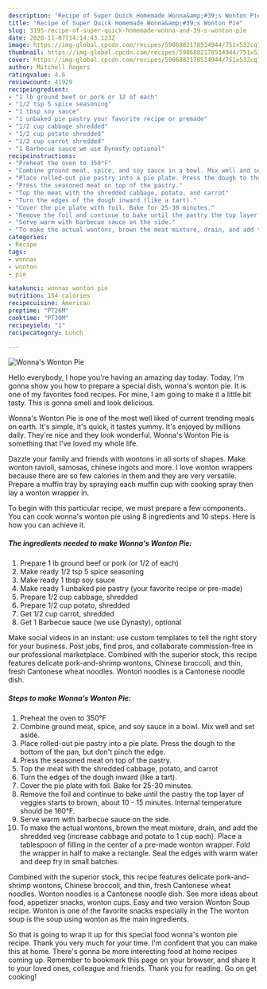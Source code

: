 ```yaml
---
description: "Recipe of Super Quick Homemade Wonna&amp;#39;s Wonton Pie"
title: "Recipe of Super Quick Homemade Wonna&amp;#39;s Wonton Pie"
slug: 3195-recipe-of-super-quick-homemade-wonna-and-39-s-wonton-pie
date: 2020-11-07T14:14:43.123Z
image: https://img-global.cpcdn.com/recipes/5986882178514944/751x532cq70/wonnas-wonton-pie-recipe-main-photo.jpg
thumbnail: https://img-global.cpcdn.com/recipes/5986882178514944/751x532cq70/wonnas-wonton-pie-recipe-main-photo.jpg
cover: https://img-global.cpcdn.com/recipes/5986882178514944/751x532cq70/wonnas-wonton-pie-recipe-main-photo.jpg
author: Mitchell Rogers
ratingvalue: 4.6
reviewcount: 41929
recipeingredient:
- "1 lb ground beef or pork or 12 of each"
- "1/2 tsp 5 spice seasoning"
- "1 tbsp soy sauce"
- "1 unbaked pie pastry your favorite recipe or premade"
- "1/2 cup cabbage shredded"
- "1/2 cup potato shredded"
- "1/2 cup carrot shredded"
- "1 Barbecue sauce we use Dynasty optional"
recipeinstructions:
- "Preheat the oven to 350°F"
- "Combine ground meat, spice, and soy sauce in a bowl. Mix well and set aside."
- "Place rolled-out pie pastry into a pie plate. Press the dough to the bottom of the pan, but don&#39;t pinch the edge."
- "Press the seasoned meat on top of the pastry."
- "Top the meat with the shredded cabbage, potato, and carrot"
- "Turn the edges of the dough inward (like a tart)."
- "Cover the pie plate with foil. Bake for 25-30 minutes."
- "Remove the foil and continue to bake until the pastry the top layer of veggies starts to brown, about 10 - 15 minutes. Internal temperature should be 160°F."
- "Serve warm with barbecue sauce on the side."
- "To make the actual wontons, brown the meat mixture, drain, and add the shredded veg (increase cabbage and potato to 1 cup each). Place a tablespoon of filling in the center of a pre-made wonton wrapper. Fold the wrapper in half to make a rectangle. Seal the edges with warm water and deep fry in small batches."
categories:
- Recipe
tags:
- wonnas
- wonton
- pie

katakunci: wonnas wonton pie 
nutrition: 154 calories
recipecuisine: American
preptime: "PT26M"
cooktime: "PT30M"
recipeyield: "1"
recipecategory: Lunch

---
```



![Wonna&#39;s Wonton Pie](https://img-global.cpcdn.com/recipes/5986882178514944/751x532cq70/wonnas-wonton-pie-recipe-main-photo.jpg)

Hello everybody, I hope you're having an amazing day today. Today, I'm gonna show you how to prepare a special dish, wonna&#39;s wonton pie. It is one of my favorites food recipes. For mine, I am going to make it a little bit tasty. This is gonna smell and look delicious.

Wonna&#39;s Wonton Pie is one of the most well liked of current trending meals on earth. It's simple, it's quick, it tastes yummy. It's enjoyed by millions daily. They're nice and they look wonderful. Wonna&#39;s Wonton Pie is something that I've loved my whole life.

Dazzle your family and friends with wontons in all sorts of shapes. Make wonton ravioli, samosas, chinese ingots and more. I love wonton wrappers because there are so few calories in them and they are very versatile. Prepare a muffin tray by spraying each muffin cup with cooking spray then lay a wonton wrapper in.


To begin with this particular recipe, we must prepare a few components. You can cook wonna&#39;s wonton pie using 8 ingredients and 10 steps. Here is how you can achieve it.

<!--inarticleads1-->

##### The ingredients needed to make Wonna&#39;s Wonton Pie:

1. Prepare 1 lb ground beef or pork (or 1/2 of each)
1. Make ready 1/2 tsp 5 spice seasoning
1. Make ready 1 tbsp soy sauce
1. Make ready 1 unbaked pie pastry (your favorite recipe or pre-made)
1. Prepare 1/2 cup cabbage, shredded
1. Prepare 1/2 cup potato, shredded
1. Get 1/2 cup carrot, shredded
1. Get 1 Barbecue sauce (we use Dynasty), optional


Make social videos in an instant: use custom templates to tell the right story for your business. Post jobs, find pros, and collaborate commission-free in our professional marketplace. Combined with the superior stock, this recipe features delicate pork-and-shrimp wontons, Chinese broccoli, and thin, fresh Cantonese wheat noodles. Wonton noodles is a Cantonese noodle dish. 

<!--inarticleads2-->

##### Steps to make Wonna&#39;s Wonton Pie:

1. Preheat the oven to 350°F
1. Combine ground meat, spice, and soy sauce in a bowl. Mix well and set aside.
1. Place rolled-out pie pastry into a pie plate. Press the dough to the bottom of the pan, but don&#39;t pinch the edge.
1. Press the seasoned meat on top of the pastry.
1. Top the meat with the shredded cabbage, potato, and carrot
1. Turn the edges of the dough inward (like a tart).
1. Cover the pie plate with foil. Bake for 25-30 minutes.
1. Remove the foil and continue to bake until the pastry the top layer of veggies starts to brown, about 10 - 15 minutes. Internal temperature should be 160°F.
1. Serve warm with barbecue sauce on the side.
1. To make the actual wontons, brown the meat mixture, drain, and add the shredded veg (increase cabbage and potato to 1 cup each). Place a tablespoon of filling in the center of a pre-made wonton wrapper. Fold the wrapper in half to make a rectangle. Seal the edges with warm water and deep fry in small batches.


Combined with the superior stock, this recipe features delicate pork-and-shrimp wontons, Chinese broccoli, and thin, fresh Cantonese wheat noodles. Wonton noodles is a Cantonese noodle dish. See more ideas about food, appetizer snacks, wonton cups. Easy and two version Wonton Soup recipe. Wonton is one of the favorite snacks especially in the The wonton soup is the soup using wonton as the main ingredients. 

So that is going to wrap it up for this special food wonna&#39;s wonton pie recipe. Thank you very much for your time. I'm confident that you can make this at home. There's gonna be more interesting food at home recipes coming up. Remember to bookmark this page on your browser, and share it to your loved ones, colleague and friends. Thank you for reading. Go on get cooking!
